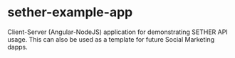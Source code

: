 # sether-example-app
Client-Server (Angular-NodeJS) application for demonstrating SETHER API usage. This can also be used as a template for future Social Marketing dapps.
